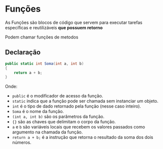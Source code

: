# Funções 

As Funções são blocos de código que servem para executar tarefas específicas e reutilizáveis **que possuem retorno**

<note>

Podem chamar funções de metodos 

</note>

## Declaração

```c#
public static int Soma(int a, int b)
{
    return a + b;
}
```

Onde:
- `public` é o modificador de acesso da função.
- `static` indica que a função pode ser chamada sem instanciar um objeto.
- `int` é o tipo de dado retornado pela função (nesse caso inteiro).
- `Soma` é o nome da função.
- `(int a, int b)` são os parâmetros da função.
- `{}` são as chaves que delimitam o corpo da função.
- `a` e `b` são variáveis locais que recebem os valores passados como argumento na chamada da função.
- `return a + b;` é a instrução que retorna o resultado da soma dos dois números.

